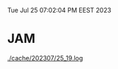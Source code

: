 Tue Jul 25 07:02:04 PM EEST 2023
# JAM
<a href='./cache/202307/25_19.log'>./cache/202307/25_19.log</a>
